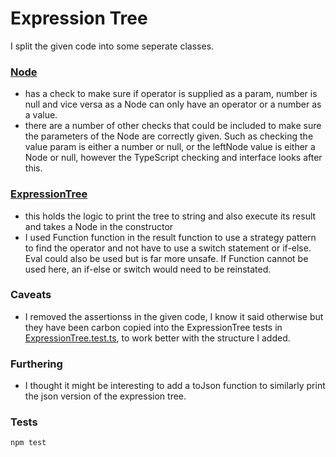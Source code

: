 # Expression Tree

I split the given code into some seperate classes.

### [Node](src/Node/Node.ts)

- has a check to make sure if operator is supplied as a param, number is null and vice versa as a Node can only have an operator or a number as a value.
- there are a number of other checks that could be included to make sure the parameters of the Node are correctly given. Such as checking the value param is either a number or null, or the leftNode value is either a Node or null, however the TypeScript checking and interface looks after this. 

### [ExpressionTree](src/ExpressionTree/ExpressionTree.ts)

- this holds the logic to print the tree to string and also execute its result and takes a Node in the constructor
- I used Function function in the result function to use a strategy pattern to find the operator and not have to use a switch statement or if-else. Eval could also be used but is far more unsafe. If Function cannot be used here, an if-else or switch would need to be reinstated.

### Caveats

- I removed the assertionss in the given code, I know it said otherwise but they have been carbon copied into the ExpressionTree tests in [ExpressionTree.test.ts](src/ExpressionTree/ExpressionTree.test.ts), to work better with the structure I added.

### Furthering

- I thought it might be interesting to add a toJson function to similarly print the json version of the expression tree.

### Tests

    npm test



